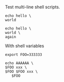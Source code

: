 Test multi-line shell scripts.

```shell
echo hello \
world
```

```shell
echo hello \
world \
again
```

With shell variables

```shell
export FOO=333333
```

```shell
echo AAAAAA \
$FOO xxx \
$FOO $FOO xxx \
   $FOO
```
